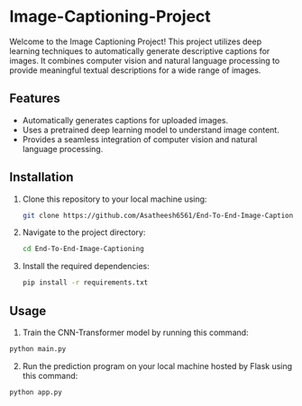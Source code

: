 # Image-Captioning-Project
Welcome to the Image Captioning Project! This project utilizes deep learning techniques to automatically generate descriptive captions for images. It combines computer vision and natural language processing to provide meaningful textual descriptions for a wide range of images.

## Features

- Automatically generates captions for uploaded images.
- Uses a pretrained deep learning model to understand image content.
- Provides a seamless integration of computer vision and natural language processing.

## Installation

1. Clone this repository to your local machine using:

   ```bash
   git clone https://github.com/Asatheesh6561/End-To-End-Image-Captioning.git
   ```
2. Navigate to the project directory:
   
   ```bash
   cd End-To-End-Image-Captioning
   ```
3. Install the required dependencies:
   
   ```bash
   pip install -r requirements.txt
   ```

## Usage
1. Train the CNN-Transformer model by running this command:

```python
python main.py
```

2. Run the prediction program  on your local machine hosted by Flask using this command:

```python
python app.py
```



